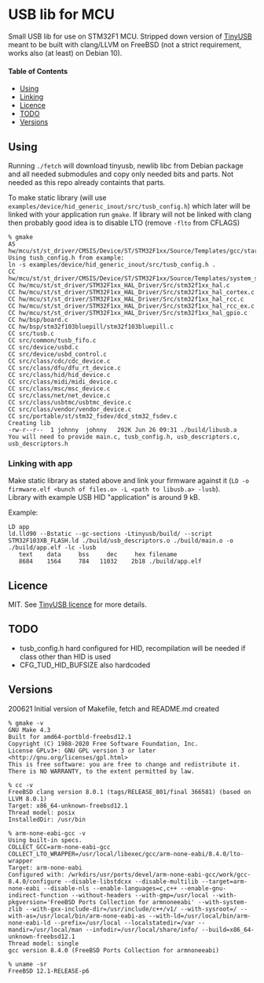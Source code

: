 # USB lib for MCU

Small USB lib for use on STM32F1 MCU. Stripped down version of [TinyUSB](https://github.com/hathach/tinyusb) meant to be built with clang/LLVM on FreeBSD (not a strict requirement, works also (at least) on Debian 10).

#### Table of Contents  
* [Using](#using)  
* [Linking](#linking-with-app)
* [Licence](#licence)
* [TODO](#todo)
* [Versions](#versions)

## Using
Running `./fetch` will download tinyusb, newlib libc from Debian package and all needed submodules and copy only needed bits and parts. Not needed as this repo already containts that parts.

To make static library (will use `examples/device/hid_generic_inout/src/tusb_config.h`) which later will be linked with your application run `gmake`.
If library will not be linked with clang then probably good idea is to disable LTO (remove `-flto` from CFLAGS)

```console
% gmake
AS hw/mcu/st/st_driver/CMSIS/Device/ST/STM32F1xx/Source/Templates/gcc/startup_stm32f103xb.s                                                                                                   
Using tusb_config.h from example:                                                                                                                                                             
ln -s examples/device/hid_generic_inout/src/tusb_config.h .                                                                                                                                   
CC hw/mcu/st/st_driver/CMSIS/Device/ST/STM32F1xx/Source/Templates/system_stm32f1xx.c                                                                                                          
CC hw/mcu/st/st_driver/STM32F1xx_HAL_Driver/Src/stm32f1xx_hal.c
CC hw/mcu/st/st_driver/STM32F1xx_HAL_Driver/Src/stm32f1xx_hal_cortex.c
CC hw/mcu/st/st_driver/STM32F1xx_HAL_Driver/Src/stm32f1xx_hal_rcc.c
CC hw/mcu/st/st_driver/STM32F1xx_HAL_Driver/Src/stm32f1xx_hal_rcc_ex.c
CC hw/mcu/st/st_driver/STM32F1xx_HAL_Driver/Src/stm32f1xx_hal_gpio.c
CC hw/bsp/board.c
CC hw/bsp/stm32f103bluepill/stm32f103bluepill.c 
CC src/tusb.c
CC src/common/tusb_fifo.c
CC src/device/usbd.c
CC src/device/usbd_control.c
CC src/class/cdc/cdc_device.c
CC src/class/dfu/dfu_rt_device.c
CC src/class/hid/hid_device.c
CC src/class/midi/midi_device.c
CC src/class/msc/msc_device.c
CC src/class/net/net_device.c
CC src/class/usbtmc/usbtmc_device.c
CC src/class/vendor/vendor_device.c
CC src/portable/st/stm32_fsdev/dcd_stm32_fsdev.c
Creating lib
-rw-r--r--  1 johnny  johnny   292K Jun 26 09:31 ./build/libusb.a
You will need to provide main.c, tusb_config.h, usb_descriptors.c, usb_descriptors.h
```

### Linking with app
Make static library as stated above and link your firmware against it (`LD -o firmware.elf <bunch of files.o> -L <path to libusb.a> -lusb`).  
Library with example USB HID "application" is around 9 kB.  

Example:  
```
LD app
ld.lld90 --Bstatic --gc-sections -Ltinyusb/build/ --script STM32F103XB_FLASH.ld ./build/usb_descriptors.o ./build/main.o -o ./build/app.elf -lc -lusb
   text    data     bss     dec     hex filename
   8684    1564     784   11032    2b18 ./build/app.elf
```

## Licence
MIT. See [TinyUSB licence](https://github.com/hathach/tinyusb#license) for more details.  

## TODO
- tusb_config.h hard configured for HID, recompilation will be needed if class other than HID is used
- CFG_TUD_HID_BUFSIZE also hardcoded

## Versions
200621 Initial version of Makefile, fetch and README.md created
```
% gmake -v
GNU Make 4.3
Built for amd64-portbld-freebsd12.1
Copyright (C) 1988-2020 Free Software Foundation, Inc.
License GPLv3+: GNU GPL version 3 or later <http://gnu.org/licenses/gpl.html>
This is free software: you are free to change and redistribute it.
There is NO WARRANTY, to the extent permitted by law.

% cc -v
FreeBSD clang version 8.0.1 (tags/RELEASE_801/final 366581) (based on LLVM 8.0.1)
Target: x86_64-unknown-freebsd12.1
Thread model: posix
InstalledDir: /usr/bin

% arm-none-eabi-gcc -v
Using built-in specs.
COLLECT_GCC=arm-none-eabi-gcc
COLLECT_LTO_WRAPPER=/usr/local/libexec/gcc/arm-none-eabi/8.4.0/lto-wrapper
Target: arm-none-eabi
Configured with: /wrkdirs/usr/ports/devel/arm-none-eabi-gcc/work/gcc-8.4.0/configure --disable-libstdcxx --disable-multilib --target=arm-none-eabi --disable-nls --enable-languages=c,c++ --enable-gnu-indirect-function --without-headers --with-gmp=/usr/local --with-pkgversion='FreeBSD Ports Collection for armnoneeabi' --with-system-zlib --with-gxx-include-dir=/usr/include/c++/v1/ --with-sysroot=/ --with-as=/usr/local/bin/arm-none-eabi-as --with-ld=/usr/local/bin/arm-none-eabi-ld --prefix=/usr/local --localstatedir=/var --mandir=/usr/local/man --infodir=/usr/local/share/info/ --build=x86_64-unknown-freebsd12.1
Thread model: single
gcc version 8.4.0 (FreeBSD Ports Collection for armnoneeabi) 

% uname -sr
FreeBSD 12.1-RELEASE-p6
```
